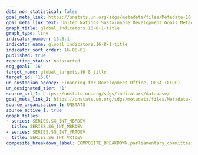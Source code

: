 ```yaml
---
data_non_statistical: false
goal_meta_link: https://unstats.un.org/sdgs/metadata/files/Metadata-16-08-01.pdf
goal_meta_link_text: United Nations Sustainable Development Goals Metadata (pdf 1361kB)
graph_title: global_indicators.16-8-1-title
graph_type: line
indicator_number: 16.8.1
indicator_name: global_indicators.16-8-1-title
indicator_sort_order: 16-08-01
published: true
reporting_status: notstarted
sdg_goal: '16'
target_name: global_targets.16-8-title
target_id: '16.8'
un_custodian_agency: Financing for Development Office, DESA (FFDO)
un_designated_tier: '1'
source_url_1: https://unstats.un.org/sdgs/indicators/database/
goal_meta_link_2: https://unstats.un.org/sdgs/metadata/files/Metadata-16-08-01.pdf
source_organisation_1: UNSTATS
source_active_1: true
graph_titles:
- series: SERIES.SG_INT_MBRDEV
  title: SERIES.SG_INT_MBRDEV
- series: SERIES.SG_INT_VRTDEV
  title: SERIES.SG_INT_VRTDEV
composite_breakdown_label: COMPOSITE_BREAKDOWN.parliamentary_committees
---
```

